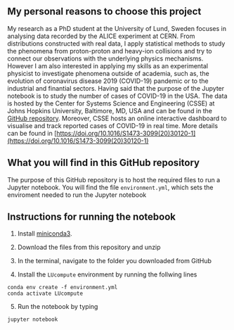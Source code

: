 ## My personal reasons to choose this project
My research as a PhD student at the University of Lund, Sweden focuses in analysing data recorded by the ALICE experiment at CERN. From distributions constructed with real data, I apply statistical methods to study the phenomena from proton-proton and heavy-ion collisions and try to connect our observations with the underlying physics mechanisms.
However I am also interested in applying my skills as an experimental physicist to investigate phenomena outside of academia, such as, the evolution of coronavirus disease 2019 (COVID-19) pandemic or to the industrial and finantial sectors. Having said that the purpose of the Jupyter notebook is to study the number of cases of COVID-19 in the USA. The data is hosted by the Center for Systems Science and Engineering (CSSE) at Johns Hopkins University, Baltimore, MD, USA and can be found in the [GitHub repository](https://github.com/CSSEGISandData). Moreover, CSSE hosts an online interactive dashboard to visualise and track reported cases of COVID-19 in real time. More details can be found in [https://doi.org/10.1016/S1473-3099(20)30120-1](https://doi.org/10.1016/S1473-3099(20)30120-1)

## What you will find in this GitHub repository

The purpose of this GitHub repository is to host the required files to run a Jupyter notebook. You will find the file ``` environment.yml ```, which sets the enviroment needed to run the Jupyter notebook 

## Instructions for running the notebook

1. Install [miniconda3](https://docs.conda.io/en/latest/miniconda.html).

2. Download the files from this repository and unzip

3. In the terminal, navigate to the folder you downloaded from GitHub

4. Install the ``` LUcompute ``` environment by running the follwing lines  
	
  ```
  conda env create -f environment.yml
  conda activate LUcompute	  
  ```
5. Run the notebook by typing
```
jupyter notebook
```
